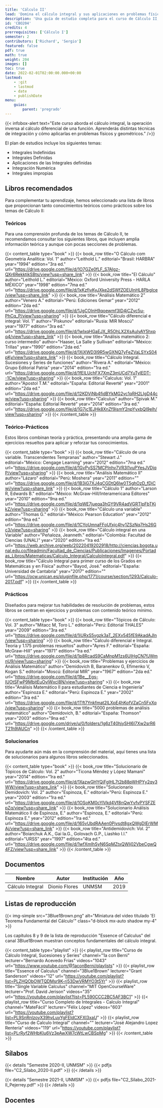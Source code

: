 ```yaml
---
title: 'Cálculo II'
lead: 'Domina el cálculo integral y sus aplicaciones en problemas físicos y geométricos'
description: 'Una guía de estudio completa para el curso de Cálculo II, que incluye recursos de aprendizaje, libros recomendados, listas de reproducción y más'
id: 'CBO204'
credits: 4
prerrequisites: ['Cálculo I']
semester: 2
contributors: ['Richard', 'Sergio']
featured: false
pdf: true
math: true
weight: 204
images: []
toc: true
date: 2022-02-01T02:00:00.000+00:00
lastmod:
    - :git
    - lastmod
    - date
    - publishDate
menu:
    guias:
        parent: 'pregrado'
---
```


{{< infobox-alert text="Este curso aborda el cálculo integral, la operación inversa al cálculo diferencial de una función. Aprenderás distintas técnicas de integración y cómo aplicarlas en problemas físicos y geométricos." />}}

El plan de estudios incluye los siguientes temas:

-   Integrales Indefinidas
-   Integrales Definidas
-   Aplicaciones de las Integrales definidas
-   Integración Numérica
-   Integrales impropias

## Libros recomendados

Para complementar tu aprendizaje, hemos seleccionado una lista de libros que proporcionan tanto conocimientos teóricos como prácticos sobre los temas de Cálculo II:

### Teóricos

Para una comprensión profunda de los temas de Cálculo II, te recomendamos consultar los siguientes libros, que incluyen amplia información teórica y aunque con pocas secciones de problemas.

{{< content_table type="book" >}} {{< book_row title="O Cálculo com Geometria Analítica: Vol. 1" author="Leithold L." editorial="Brasil: HARBRA" year="1994" edition="3ra ed." url="https://drive.google.com/file/d/1O7GZe0fLF_S7AIgz-QXr6RekktjkSBts/view?usp=share_link" >}} {{< book_row title="El Cálculo" author="Leithold L." editorial="México: Oxford University Press - HARLA MÉXICO" year="1998" edition="7ma ed." url="https://drive.google.com/file/d/1xKzfjvKyJXke2dSWfZOEUlnHL8PbgIce/view?usp=share_link" >}} {{< book_row title="Análisis Matemático 2" author="Venero A." editorial="Perú: Ediciones Gemar" year="2012" edition="2da ed." url="https://drive.google.com/file/d/1JgCOInH9qoewmf3ID4jCZyc5u-PhCq_P/view?usp=sharing" >}} {{< book_row title="Cálculo diferencial e integral: Vol. 1" author="Piskunov" editorial="Rusia: MIR Moscú" year="1977" edition="3ra ed." url="https://drive.google.com/file/d/1wIxqHGaEJX_R5OhLX2XsAulvAY5hxpq4/view?usp=share_link" >}} {{< book_row title="Análisis matemático 2: curso intermedio" author="Haaser, La Salle y Sullivan" editorial="México: Trillas" year="1990" edition="2da ed." url="https://drive.google.com/file/d/1XiXWD3l9R5wGXNQ7yFeZVaLSYxS04pKy/view?usp=share_link" >}} {{< book_row title="Cálculo Integral. Sucesiones y Series de funciones" author="Rivera A." editorial="México: Grupo Editorial Patria" year="2014" edition="1ra ed." url="https://drive.google.com/file/d/1fEILUchFX7XmZ3mUCd7YuTyIEDT--1Cw/view?usp=sharing" >}} {{< book_row title="Calculus: Vol. 1" author="Apostol T.M." editorial="España: Editorial Reverté" year="2001" edition="2da ed." url="https://drive.google.com/file/d/12KDVjNb4fidBYkMG2yc1qRH2LIgD44cw/view?usp=sharing" >}} {{< book_row title="Calculus" author="Spivak M." editorial="España: Editorial Reverté" year="2014" edition="3ra ed." url="https://drive.google.com/file/d/1G7ic1EJHk8XnZf9ismY2npYyxbQI9elh/view?usp=sharing" >}} {{< /content_table >}}

### Teórico-Prácticos

Estos libros combinan teoría y práctica, presentando una amplia gama de ejercicios resueltos para aplicar y reforzar tus conocimientos.

{{< content_table type="book" >}} {{< book_row title="Cálculo de una variable. Transcendentes Tempranas" author="Stewart J." editorial="México: Cengage Learning" year="2012" edition="7ma ed." url="https://drive.google.com/file/d/1GvPySS7MCPlnhv7VR3I1vuPYesJVDjqP/view?usp=sharing" >}} {{< book_row title="Análisis Matemático II" author="Lázaro" editorial="Perú: Moshera" year="2011" edition="" url="https://drive.google.com/file/d/1B3iG7XJ4qCGDtQ6Iw0T5ghOzD_fDjCwi/view?usp=share_link" >}} {{< book_row title="Cálculo 1" author="Larson R, Edwards B." editorial="México: McGraw-Hill/Interamericana Editores" year="2010" edition="9na ed." url="https://drive.google.com/file/d/1qWE7jueqa3hGY9VR4adVGRTIpFbTKjkZ/view?usp=sharing" >}} {{< book_row title="Cálculo una variable" author="Thomas G." editorial="México: Pearson Education" year="2012" edition="9na ed." url="https://drive.google.com/file/d/1CYoUmnaFFoUfxjc4hy1ZSzNq7Hs26Gc3/view?usp=sharing" >}} {{< book_row title="Cálculo integral en una Variable" author="Peñaloza, Jeanneth." editorial="Colombia: Facultad de Ciencias (UNAL)" year="2020" edition="1ra ed." url="https://web.archive.org/web/20220419202918/http://ciencias.bogota.unal.edu.co/fileadmin/Facultad_de_Ciencias/Publicaciones/Imagenes/Portadas_Libros/Matematicas/Calculo_Integral/CalculoIntegral.pdf" >}} {{< book_row title="Cálculo Integral para primer curso de los Grados en Matemáticas y en Física" author="Bayod, José." editorial="España: Universidad de Cantabria" year="2017" edition="" url="https://ocw.unican.es/pluginfile.php/1771/course/section/1293/Calculo-2017.pdf" >}} {{< /content_table >}}

### Prácticos

Diseñados para mejorar tus habilidades de resolución de problemas, estos libros se centran en ejercicios y problemas con contenido teórico mínimo.

{{< content_table type="book" >}} {{< book_row title="Tópicos de Cálculo: Vol. 3" author="Mitacc M, Toro L." editorial="Perú: Editorial THALES" year="2009" edition="3ra ed." url="https://drive.google.com/file/d/1iURxS5vgzk3aT_2EXv545fE9AkadAJln/view?usp=sharing" >}} {{< book_row title="Calculo diferencial e Integral. Teoria y 1.175 problemas resueltos" author="Ayres F." editorial="España: McGraw-Hill" year="1971" edition="1ra ed." url="https://drive.google.com/file/d/1p8RcadS9CaMnpM1zs6UIHgCN7fJWmnU9/view?usp=sharing" >}} {{< book_row title="Problemas y ejercicios de Análisis Matemático" author="Demidovich B, Baranenkov G, Efimenko V, Kogan S." editorial="Moscú: Editorial MIR" year="1967" edition="2da ed." url="https://drive.google.com/file/d/1Be__Egs-IUOtSFwP9MbitEuOvlWxcl8N/view?usp=sharing" >}} {{< book_row title="Análisis Matemático II para estudiantes de Ciencia e Ingeniería" author="Espinoza E." editorial="Perú: Espinoza E." year="2002" edition="3ra ed." url="https://drive.google.com/file/d/1Tft7Ynkfmat2ILXpE4hKofVZaCn5FxXq/view?usp=sharing" >}} {{< book_row title="5000 problemas de análisis matemático" author="Demidovich, B." editorial="España: Thomson" year="2003" edition="9na ed." url="https://drive.google.com/drive/u/0/folders/1g6zT40hjySHl6I7Xw2srR6T21h9lAUCn" >}} {{< /content_table >}}

### Solucionarios

Para ayudarte aún más en la comprensión del material, aquí tienes una lista de solucionarios para algunos libros seleccionados.

{{< content_table type="book" >}} {{< book_row title="Solucionario de Tópicos de Cálculo: Vol. 2" author="Ticona Méndez y López Mamani" year="2014" edition="1ra ed." url="https://drive.google.com/file/d/1XazwGHYQjFglHL7t2b88pWHPYy2qy3WW/view?usp=share_link" >}} {{< book_row title="Solucionario Demidovich: Vol. 2" author="Espinoza, E." editorial="Perú: Espinoza E." year="2003" edition="1ra ed." url="https://drive.google.com/file/d/1OSoKM0cYlVkd4Vf8nQwYvfvPYSFZEpZq/view?usp=share_link" >}} {{< book_row title="Solucionario Análisis Matemático II de Espinoza, E." author="Espinoza, E." editorial="Perú: Espinoza E." year="2012" edition="1ra ed." url="https://drive.google.com/file/d/165vUbdRAAen0Pjvsdt8gxQWgDIErWMAj/view?usp=share_link" >}} {{< book_row title="Antidemidovich: Vol. 2" author="Boiarchuk A.K., Gai Ia.G., Golovach G.P., Liashko I.I." editorial="URSS" year="1997" edition="4ta ed." url="https://drive.google.com/file/d/1wfXmIhSyN6SpMZtxQWlj02VbeCgwQ4FZ/view?usp=share_link" >}} {{< /content_table >}}

## Documentos

| Nombre           | Autor         | Institución | Año  |
| ---------------- | ------------- | ----------- | ---- |
| Cálculo Integral | Dionio Flores | UNMSM       | 2019 |

## Listas de reproducción

{{< img-simple src="3Blue1Brown.png" alt="Miniatura del video titulado 'El Teorema Fundamental del Cálculo'" class="d-block mx-auto shadow my-4" >}}

Los capítulos 8 y 9 de la lista de reproducción "Essence of Calculus" del canal 3Blue1Brown muestran conceptos fundamentales del cálculo integral.

{{< content_table type="playlist" >}} {{< playlist_row title="Curso de Cálculo Integral, Sucesiones y Series" channel="1a con Berni" lecturer="Bernardo Acevedo Frias" videos="1043" url="https://www.youtube.com/@1aconBerni/playlists" >}} {{< playlist_row title="Essence of Calculus" channel="3Blue1Brown" lecturer="Grant Sanderson" videos="12" url="https://youtube.com/playlist?list=PLZHQObOWTQDMsr9K-rj53DwVRMYO3t5Yr" >}} {{< playlist_row title="Single Variable Calculus" channel="MIT OpenCourseWare" lecturer="Prof. David Jerison" videos="35" url="https://youtube.com/playlist?list=PL590CCC2BC5AF3BC1" >}} {{< playlist_row title="Curso Completo de Integrales - Calculo Integral" channel="MateFácil" lecturer="Félix López" videos="603" url="https://youtube.com/playlist?list=PL9SnRnlzoyX39hvLuyYgFEIdCXFXI3xaU" >}} {{< playlist_row title="Curso de Calculo Integral" channel="" lecturer="José Alejandro Lopez Rentería" videos="119" url="https://youtube.com/playlist?list=PLrRyf2WHbKIu6Vz3eAwXW7cWtLwCBSpMg" >}} {{< /content_table >}}

## Sílabos

{{< details "Semestre 2020-II, UNMSM" >}} {{< pdfjs file="C2_Sílabo_2020-II.pdf" >}} {{< /details >}}

{{< details "Semestre 2021-II, UNMSM" >}} {{< pdfjs file="C2_Sílabo_2021-II_Pejerrey.pdf" >}} {{< /details >}}

## Docentes
